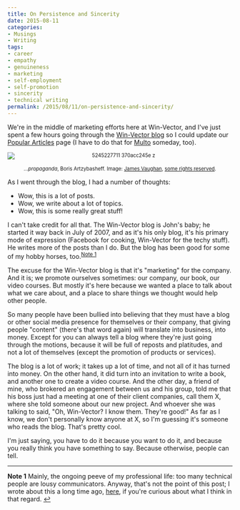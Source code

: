 ```yaml
---
title: On Persistence and Sincerity
date: 2015-08-11
categories:
- Musings
- Writing
tags:
- career
- empathy
- genuineness
- marketing
- self-employment
- self-promotion
- sincerity
- technical writing
permalink: /2015/08/11/on-persistence-and-sincerity/
---
```

We're in the middle of marketing efforts here at Win-Vector, and I've just spent a few hours going through the [Win-Vector blog](http://www.win-vector.com/blog/) so I could update our [Popular Articles](http://www.win-vector.com/blog/popular-articles/) page (I have to do that for [Multo](https://multoghost.wordpress.com) someday, too).

<div style="width:image width px;font-size:80%;text-align:center;">
<img style="display:block;margin-left:auto;margin-right:auto;" src="{{ site.baseurl }}/assets/5245227711_370acc245e_z.jpg" alt="5245227711 370acc245e z" border="0" /><br /><em>...propaganda</em>, Boris Artzybasheff. Image: <a href="https://www.flickr.com/photos/x-ray_delta_one/5245227711/in/album-72157622345988524/">James Vaughan</a>, <a href="https://creativecommons.org/licenses/by-nc-sa/2.0/">some rights reserved</a>.</div>

As I went through the blog, I had a number of thoughts:

* Wow, this is a lot of posts.
* Wow, we write about a lot of topics.
* Wow, this is some really great stuff!

I can't take credit for all that. The Win-Vector blog is John's baby; he started it way back in July of 2007, and as it's his only blog, it's his primary mode of expression (Facebook for cooking, Win-Vector for the techy stuff). He writes more of the posts than I do. But the blog has been good for some of my hobby horses, too.<sup id="a1">[Note 1](#f1)</sup>  

The excuse for the Win-Vector blog is that it's "marketing" for the company. And it is; we promote ourselves sometimes: our company, our book, our video courses. But mostly it's here because we wanted a place to talk about what we care about, and a place to share things we thought would help other people. 

So many people have been bullied into believing that they must have a blog or other social media presence for themselves or their company, that giving people "content" (there's that word again) will translate into business, into money. Except for you can always tell a blog where they're just going through the motions, because it will be full of reposts and platitudes, and not a lot of themselves (except the promotion of products or services).

The blog is a lot of work; it takes up a lot of time, and not all of it has turned into money. On the other hand, it did turn into an invitation to write a book, and another one to create a video course. And the other day, a friend of mine, who brokered an engagement between us and his group, told me that his boss just had a meeting at one of their client companies, call them X, where she told someone about our new project. And whoever she was talking to said, "Oh, Win-Vector? I know them. They're good!" As far as I know, we don't personally know anyone at X, so I'm guessing it's someone who reads the blog. That's pretty cool. 

I'm just saying, you have to do it because you want to do it, and because you really think you have something to say. Because otherwise, people can tell.

---

<b id="f1">Note 1</b> Mainly, the ongoing peeve of my professional life: too many technical people are lousy communicators. Anyway, that's not the point of this post; I wrote about this a long time ago, <a href="http://ninazumel.com/2012/09/04/on-writing-technical-articles-for-the-nonspecialist/">here</a>,
if you're curious about what I think in that regard. [↩](#a1)

